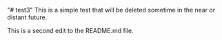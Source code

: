 "# test3" 
This is a simple test that will be deleted sometime in the near or distant future. 

This is a second edit to the README.md file.
